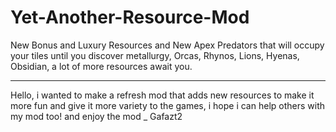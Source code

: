 # Yet-Another-Resource-Mod
New Bonus and Luxury Resources and New Apex Predators that will occupy your tiles until you discover metallurgy,
Orcas, Rhynos, Lions, Hyenas, Obsidian, a lot of more resources await you.
- - - - - - -- - - - -- - - - - -- - - -
Hello, i wanted to make a refresh mod that adds new resources to make it 
more fun and give it more variety to the games, i hope i can help others with my mod too! and enjoy the mod _ Gafazt2
